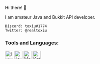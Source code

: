 Hi there! 👋

I am amateur Java and Bukkit API developer.

```
Discord: toxiu#1774
Twitter: @realtoxiu
```

### Tools and Languages:
<img allign="left" alt="IntelliJ IDEA" width="26px" src="https://upload.wikimedia.org/wikipedia/commons/thumb/d/d5/IntelliJ_IDEA_Logo.svg/1200px-IntelliJ_IDEA_Logo.svg.png" />
<img allign="left" alt="Java" width="26px" src="https://i.pinimg.com/originals/f1/ea/a7/f1eaa7278f64e27128e062a3de918265.png" />
<img allign="left" alt="MongoDB" width="26px" src="https://infinapps.com/wp-content/uploads/2018/10/mongodb-logo.png" />
<img allign="left" alt="Kotlin" width="26px" src="https://upload.wikimedia.org/wikipedia/commons/b/b5/Kotlin-logo.png" />

</br>
</br>


